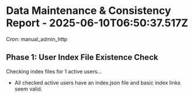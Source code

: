 # Data Maintenance & Consistency Report - 2025-06-10T06:50:37.517Z

Cron: manual_admin_http

## Phase 1: User Index File Existence Check
Checking index files for 1 active users...
- All checked active users have an index.json file and basic index links seem valid.

